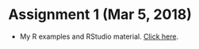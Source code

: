 # Assignment 1 (Mar 5, 2018)

+ My R examples and RStudio material. [Click here](https://boun-etm58d.github.io/pj-Berahan/assignment_1.html).
